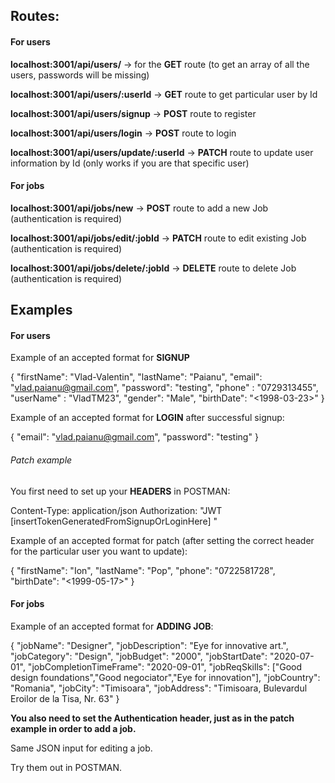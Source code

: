 ## Routes:

#### For users

<b>localhost:3001/api/users/</b> -> for the <b>GET</b> route (to get an array of all the users, passwords will be missing)

<b>localhost:3001/api/users/:userId</b> -> <b>GET</b> route to get particular user by Id

<b>localhost:3001/api/users/signup</b> -> <b>POST</b> route to register

<b>localhost:3001/api/users/login</b> -> <b>POST</b> route to login

<b>localhost:3001/api/users/update/:userId</b> -> <b>PATCH</b> route to update user information by Id (only works if you are that specific user)

#### For jobs

<b>localhost:3001/api/jobs/new</b> -> <b>POST</b> route to add a new Job (authentication is required)

<b>localhost:3001/api/jobs/edit/:jobId</b> -> <b>PATCH</b> route to edit existing Job (authentication is required)

<b>localhost:3001/api/jobs/delete/:jobId</b> -> <b>DELETE</b> route to delete Job (authentication is required)

## Examples

#### For users

Example of an accepted format for <b>SIGNUP</b>

{ "firstName": "Vlad-Valentin", "lastName": "Paianu", "email": "vlad.paianu@gmail.com", "password": "testing", "phone" : "0729313455", "userName" : "VladTM23", "gender": "Male", "birthDate": "<1998-03-23>" }

Example of an accepted format for <b>LOGIN</b> after successful signup:

{ "email": "vlad.paianu@gmail.com", "password": "testing" }

###### Patch example

You first need to set up your <b>HEADERS</b> in POSTMAN:

Content-Type: application/json Authorization: "JWT [insertTokenGeneratedFromSignupOrLoginHere] "

Example of an accepted format for patch (after setting the correct header for the particular user you want to update):

{ "firstName": "Ion", "lastName": "Pop", "phone": "0722581728", "birthDate": "<1999-05-17>" }

#### For jobs

Example of an accepted format for <b>ADDING JOB</b>: 

{
	"jobName": "Designer",
	"jobDescription": "Eye for innovative art.",
	"jobCategory": "Design",
	"jobBudget": "2000",
	"jobStartDate": "2020-07-01",
	"jobCompletionTimeFrame": "2020-09-01",
	"jobReqSkills": ["Good design foundations","Good negociator","Eye for innovation"],
	"jobCountry": "Romania",
	"jobCity": "Timisoara",
	"jobAddress": "Timisoara, Bulevardul Eroilor de la Tisa, Nr. 63"
}

<b> You also need to set the Authentication header, just as in the patch example in order to add a job.</b>

Same JSON input for editing a job.

Try them out in POSTMAN.


